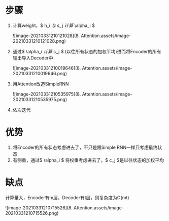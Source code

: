 # 步骤

1. 计算weight，$ h_i $与$ s_j $计算$ \alpha_i $

   ![image-20210331210121028](8. Attention.assets/image-20210331210121028.png)

2. 通过$ \alpha_i $计算$ c_j $ (以往所有状态的加权平均)进而将Encoder的所有输出导入Decoder中

   ![image-20210331210019646](8. Attention.assets/image-20210331210019646.png)

3. 用Attention改造SimpleRNN

   ![image-20210331210535975](8. Attention.assets/image-20210331210535975.png)

4. 依次迭代

   

   

# 优势

1. 将Encoder的所有状态考虑进去了，不只是跟Simple RNN一样只考虑最终状态
2. 有侧重，通过$ \alpha_i $ 将权重考虑进去了，$ c_j $是以往状态的加权平均

# 缺点

计算量大，Encoder有m层，Decoder有t层，则复杂度为O(mt)

![image-20210331210715526](8. Attention.assets/image-20210331210715526.png)